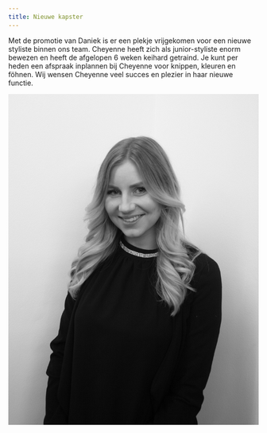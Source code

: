 ```yaml
---
title: Nieuwe kapster
---
```



Met de promotie van Daniek is er een plekje vrijgekomen voor een nieuwe styliste binnen ons team. Cheyenne heeft zich als junior-styliste enorm bewezen en heeft de afgelopen 6 weken keihard getraind. Je kunt per heden een afspraak inplannen bij Cheyenne voor knippen, kleuren en f&ouml;hnen. Wij wensen Cheyenne veel succes en plezier in haar nieuwe functie.

![](/uploads/versions/cheyenne-kapper-junior-stylist---x----1981-2611x---.jpg)